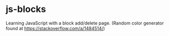 # js-blocks
Learning JavaScript with a block add/delete page. (Random color generator found at https://stackoverflow.com/a/1484514/)
